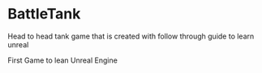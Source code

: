 # BattleTank
Head to head tank game that is created with follow through guide to learn unreal

First Game to lean Unreal Engine
